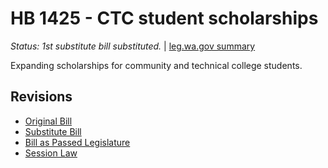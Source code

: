 # HB 1425 - CTC student scholarships
*Status: 1st substitute bill substituted.* | [leg.wa.gov summary](https://app.leg.wa.gov/billsummary?BillNumber=1425&Year=2021)

Expanding scholarships for community and technical college students.

## Revisions
* [Original Bill](1/)
* [Substitute Bill](S/)
* [Bill as Passed Legislature](S.PL/)
* [Session Law](S.SL/)